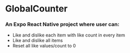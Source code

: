 # GlobalCounter

### An Expo React Native project where user can:
- Like and dislike each item with like count in every item
- Like and dislike all items
- Reset all like values/count to 0
